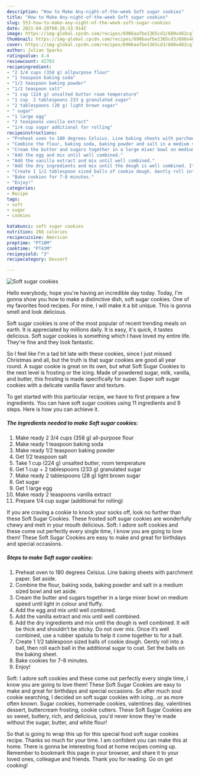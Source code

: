 ```yaml
---
description: "How to Make Any-night-of-the-week Soft sugar cookies"
title: "How to Make Any-night-of-the-week Soft sugar cookies"
slug: 553-how-to-make-any-night-of-the-week-soft-sugar-cookies
date: 2021-04-28T08:26:53.914Z
image: https://img-global.cpcdn.com/recipes/6906aafbe1365cd3/680x482cq70/soft-sugar-cookies-recipe-main-photo.jpg
thumbnail: https://img-global.cpcdn.com/recipes/6906aafbe1365cd3/680x482cq70/soft-sugar-cookies-recipe-main-photo.jpg
cover: https://img-global.cpcdn.com/recipes/6906aafbe1365cd3/680x482cq70/soft-sugar-cookies-recipe-main-photo.jpg
author: Julian Sparks
ratingvalue: 4.4
reviewcount: 42783
recipeingredient:
- "2 3/4 cups (358 g) allpurpose flour"
- "1 teaspoon baking soda"
- "1/2 teaspoon baking powder"
- "1/2 teaspoon salt"
- "1 cup (224 g) unsalted butter room temperature"
- "1 cup  2 tablespoons 233 g granulated sugar"
- "2 tablespoons (28 g) light brown sugar"
- " sugar"
- "1 large egg"
- "2 teaspoons vanilla extract"
- "1/4 cup sugar additional for rolling"
recipeinstructions:
- "Preheat oven to 180 degrees Celsius. Line baking sheets with parchment paper. Set aside."
- "Combine the flour, baking soda, baking powder and salt in a medium sized bowl and set aside."
- "Cream the butter and sugars together in a large mixer bowl on medium speed until light in colour and fluffy."
- "Add the egg and mix until well combined."
- "Add the vanilla extract and mix until well combined."
- "Add the dry ingredients and mix until the dough is well combined. It will be thick and shouldn’t be sticky. Do not over mix. Once it’s well combined, use a rubber spatula to help it come together to for a ball."
- "Create 1 1/2 tablespoon sized balls of cookie dough. Gently roll into a ball, then roll each ball in the additional sugar to coat. Set the balls on the baking sheet."
- "Bake cookies for 7-8 minutes."
- "Enjoy!"
categories:
- Recipe
tags:
- soft
- sugar
- cookies

katakunci: soft sugar cookies 
nutrition: 268 calories
recipecuisine: American
preptime: "PT10M"
cooktime: "PT43M"
recipeyield: "3"
recipecategory: Dessert

---
```



![Soft sugar cookies](https://img-global.cpcdn.com/recipes/6906aafbe1365cd3/680x482cq70/soft-sugar-cookies-recipe-main-photo.jpg)

Hello everybody, hope you're having an incredible day today. Today, I'm gonna show you how to make a distinctive dish, soft sugar cookies. One of my favorites food recipes. For mine, I will make it a bit unique. This is gonna smell and look delicious.

Soft sugar cookies is one of the most popular of recent trending meals on earth. It is appreciated by millions daily. It is easy, it's quick, it tastes delicious. Soft sugar cookies is something which I have loved my entire life. They're fine and they look fantastic.

So I feel like I&#39;m a tad bit late with these cookies, since I just missed Christmas and all, but the truth is that sugar cookies are good all year round. A sugar cookie is great on its own, but what Soft Sugar Cookies to the next level is frosting or the icing. Made of powdered sugar, milk, vanilla, and butter, this frosting is made specifically for super. Super soft sugar cookies with a delicate vanilla flavor and texture.


To get started with this particular recipe, we have to first prepare a few ingredients. You can have soft sugar cookies using 11 ingredients and 9 steps. Here is how you can achieve it.

<!--inarticleads1-->

##### The ingredients needed to make Soft sugar cookies:

1. Make ready 2 3/4 cups (358 g) all-purpose flour
1. Make ready 1 teaspoon baking soda
1. Make ready 1/2 teaspoon baking powder
1. Get 1/2 teaspoon salt
1. Take 1 cup (224 g) unsalted butter, room temperature
1. Get 1 cup + 2 tablespoons (233 g) granulated sugar
1. Make ready 2 tablespoons (28 g) light brown sugar
1. Get  sugar
1. Get 1 large egg
1. Make ready 2 teaspoons vanilla extract
1. Prepare 1/4 cup sugar (additional for rolling)


If you are craving a cookie to knock your socks off, look no further than these Soft Sugar Cookies. These frosted soft sugar cookies are wonderfully chewy and melt in your mouth delicious. Soft: I adore soft cookies and these come out perfectly every single time, I know you are going to love them! These Soft Sugar Cookies are easy to make and great for birthdays and special occasions. 

<!--inarticleads2-->

##### Steps to make Soft sugar cookies:

1. Preheat oven to 180 degrees Celsius. Line baking sheets with parchment paper. Set aside.
1. Combine the flour, baking soda, baking powder and salt in a medium sized bowl and set aside.
1. Cream the butter and sugars together in a large mixer bowl on medium speed until light in colour and fluffy.
1. Add the egg and mix until well combined.
1. Add the vanilla extract and mix until well combined.
1. Add the dry ingredients and mix until the dough is well combined. It will be thick and shouldn’t be sticky. Do not over mix. Once it’s well combined, use a rubber spatula to help it come together to for a ball.
1. Create 1 1/2 tablespoon sized balls of cookie dough. Gently roll into a ball, then roll each ball in the additional sugar to coat. Set the balls on the baking sheet.
1. Bake cookies for 7-8 minutes.
1. Enjoy!


Soft: I adore soft cookies and these come out perfectly every single time, I know you are going to love them! These Soft Sugar Cookies are easy to make and great for birthdays and special occasions. So after much soul cookie searching, I decided on soft sugar cookies with icing…or as more often known. Sugar cookies, homemade cookies, valentines day, valentines dessert, buttercream frosting, cookie cutters. These Soft Sugar Cookies are so sweet, buttery, rich, and delicious, you&#39;d never know they&#39;re made without the sugar, butter, and white flour! 

So that is going to wrap this up for this special food soft sugar cookies recipe. Thanks so much for your time. I am confident you can make this at home. There is gonna be interesting food at home recipes coming up. Remember to bookmark this page in your browser, and share it to your loved ones, colleague and friends. Thank you for reading. Go on get cooking!
